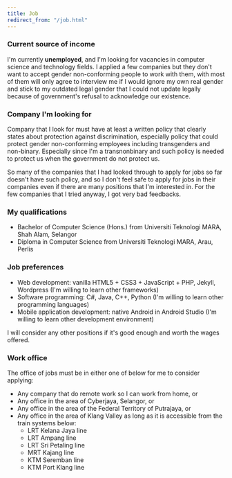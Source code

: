 ```yaml
---
title: Job
redirect_from: "/job.html"
---
```


### Current source of income

I'm currently __unemployed__, and I'm looking for vacancies in computer science and technology fields. I applied a few companies but they don't want to accept gender non-conforming people to work with them, with most of them will only agree to interview me if I would ignore my own real gender and stick to my outdated legal gender that I could not update legally because of government's refusal to acknowledge our existence. 


### Company I'm looking for

Company that I look for must have at least a written policy that clearly states about protection against discrimination, especially policy that could protect gender non-conforming employees including transgenders and non-binary. Especially since I'm a transnonbinary and such policy is needed to protect us when the government do not protect us.

So many of the companies that I had looked through to apply for jobs so far doesn't have such policy, and so I don't feel safe to apply for jobs in their companies even if there are many positions that I'm interested in. For the few companies that I tried anyway, I got very bad feedbacks.


### My qualifications

- Bachelor of Computer Science (Hons.) from Universiti Teknologi MARA, Shah Alam, Selangor
- Diploma in Computer Science from Universiti Teknologi MARA, Arau, Perlis


### Job preferences

- Web development: vanilla HTML5 + CSS3 + JavaScript + PHP, Jekyll, Wordpress (I'm willing to learn other frameworks)
- Software programming: C#, Java, C++, Python (I'm willing to learn other programming languages)
- Mobile application development: native Android in Android Studio (I'm willing to learn other development environment)

I will consider any other positions if it's good enough and worth the wages offered.


### Work office

The office of jobs must be in either one of below for me to consider applying:

- Any company that do remote work so I can work from home, or
- Any office in the area of Cyberjaya, Selangor, or
- Any office in the area of the Federal Territory of Putrajaya, or
- Any office in the area of Klang Valley as long as it is accessible from the train systems below:
  - LRT Kelana Jaya line
  - LRT Ampang line
  - LRT Sri Petaling line
  - MRT Kajang line
  - KTM Seremban line
  - KTM Port Klang line

